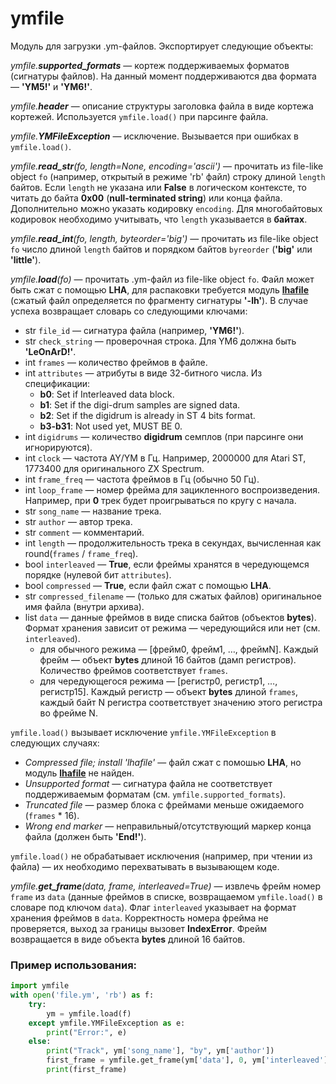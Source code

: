 ymfile
======

Модуль для загрузки .ym-файлов. Экспортирует следующие объекты:

_ymfile.**supported_formats**_ — кортеж поддерживаемых форматов (сигнатуры файлов). На данный момент поддерживаются два формата — **'YM5!'** и **'YM6!'**.

_ymfile.**header**_ — описание структуры заголовка файла в виде кортежа кортежей. Используется ```ymfile.load()``` при парсинге файла.

_ymfile.**YMFileException**_ — исключение. Вызывается при ошибках в  ```ymfile.load()```.

_ymfile.**read_str**(fo, length=None, encoding='ascii')_ — прочитать из file-like object ```fo``` (например, открытый в режиме 'rb' файл) строку длиной ```length``` байтов. Если ```length``` не указана или **False** в логическом контексте, то читать до байта **0x00** (**null-terminated string**) или конца файла. Дополнительно можно указать кодировку ```encoding```. Для многобайтовых кодировок необходимо учитывать, что ```length``` указывается в **байтах**.

_ymfile.**read_int**(fo, length, byteorder='big')_ — прочитать из file-like object ```fo``` число длиной 		```length``` байтов и порядком байтов ```byreorder``` (**'big'** или **'little'**).

_ymfile.**load**(fo)_ — прочитать .ym-файл из file-like object ```fo```. Файл может быть сжат с помощью **LHA**, для распаковки требуется модуль **[lhafile][1]** (сжатый файл определяется по фрагменту сигнатуры **'-lh'**). В случае успеха возвращает словарь со следующими ключами:

* str ```file_id``` — сигнатура файла (например, **'YM6!'**).
* str ```check_string``` — проверочная строка. Для YM6 должна быть **'LeOnArD!'**.
* int ```frames``` — количество фреймов в файле.
* int ```attributes``` — атрибуты в виде 32-битного числа. Из спецификации:
  * **b0**: Set if Interleaved data block.
  * **b1**: Set if the digi-drum samples are signed data.
  * **b2**: Set if the digidrum is already in ST 4 bits format.
  * **b3-b31**: Not used yet, MUST BE 0.
* int ```digidrums``` — количество **digidrum** семплов (при парсинге они игнорируются).
* int ```clock``` — частота AY/YM в Гц. Например, 2000000 для Atari ST, 1773400 для оригинального ZX Spectrum.
* int ```frame_freq``` — частота фреймов в Гц (обычно 50 Гц).
* int ```loop_frame``` — номер фрейма для зацикленного воспроизведения. Например, при **0** трек будет проигрываться по кругу с начала.
* str ```song_name``` — название трека.
* str ```author``` — автор трека.
* str ```comment``` — комментарий.
* int ```length``` — продолжительность трека в секундах, вычисленная как round(```frames``` / ```frame_freq```).
* bool ```interleaved``` — **True**, если фреймы хранятся в чередующемся порядке (нулевой бит ```attributes```).
* bool ```compressed``` — **True**, если файл сжат с помощью **LHA**.
* str ```compressed_filename``` — (только для сжатых файлов) оригинальное имя файла (внутри архива).
* list ```data``` — данные фреймов в виде списка байтов (объектов **bytes**). Формат хранения зависит от режима — чередующийся или нет (см. ```interleaved```).
  * для обычного режима — [фрейм0, фрейм1, …, фреймN]. Каждый фрейм — объект **bytes** длиной 16 байтов (дамп регистров). Количество фреймов соответствует ```frames```.
  * для чередующегося режима — [регистр0, регистр1, …, регистр15]. Каждый регистр — объект **bytes** длиной ```frames```, каждый байт N регистра соответствует значению этого регистра во фрейме N.

```ymfile.load()``` вызывает исключение ```ymfile.YMFileException``` в следующих случаях:

* *Compressed file; install 'lhafile'* — файл сжат с помошью **LHA**, но модуль **[lhafile][1]** не найден.
* *Unsupported format* — сигнатура файла не соответствует поддерживаемым форматам (см. ```ymfile.supported_formats```).
* *Truncated file* — размер блока с фреймами меньше ожидаемого (```frames``` * 16).
* *Wrong end marker* — неправильный/отсутствующий маркер конца файла (должен быть **'End!'**).

```ymfile.load()``` не обрабатывает исключения (например, при чтении из файла) — их необходимо перехватывать в вызывающем коде.

_ymfile.**get_frame**(data, frame, interleaved=True)_ — извлечь фрейм номер ```frame``` из ```data``` (данные фреймов в списке, возвращаемом ```ymfile.load()``` в словаре под ключом ```data```). Флаг  ```interleaved``` указывает на формат хранения фреймов в ```data```. Корректность номера фрейма не проверяется, выход за границы вызовет **IndexError**. Фрейм возвращается в виде объекта **bytes** длиной 16 байтов.


### Пример использования:

```python
import ymfile
with open('file.ym', 'rb') as f:
    try:
        ym = ymfile.load(f)
    except ymfile.YMFileException as e:
        print("Error:", e)
    else:
        print("Track", ym['song_name'], "by", ym['author'])
        first_frame = ymfile.get_frame(ym['data'], 0, ym['interleaved'])
        print(first_frame)
```


[1]: http://fengestad.no/python-lhafile/
